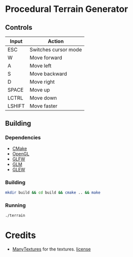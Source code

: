 # Procedural Terrain Generator

## Controls

| Input  | Action               |
|------- | -------------------- |
| ESC    | Switches cursor mode |
| W      | Move forward         |
| A      | Move left            |
| S      | Move backward        |
| D      | Move right           |
| SPACE  | Move up              |
| LCTRL  | Move down            |
| LSHIFT | Move faster          |

## Building

### Dependencies

- [CMake](https://cmake.org)
- [OpenGL](https://www.opengl.org)
- [GLFW](https://www.glfw.org)
- [GLM](https://github.com/g-truc/glm)
- [GLEW](http://glew.sourceforge.net)

### Building
```bash
mkdir build && cd build && cmake .. && make
```

### Running
```bash
./terrain
```

# Credits
- [ManyTextures](https://www.manytextures.com) for the textures. [license](http://creativecommons.org/licenses/by/4.0/)
